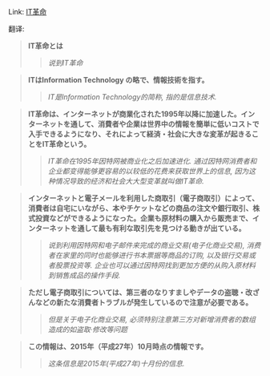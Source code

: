 Link: [IT革命](https://www.shiruporuto.jp/public/data/vocabulary/yogo/a/it_kakumei.html)

翻译:
> **IT革命とは**
>> *说到IT革命*

> **ITはInformation Technology の略で、情報技術を指す。**
>> *IT是Information Technology的简称, 指的是信息技术.*

> **IT革命は、インターネットが商業化された1995年以降に加速した。インターネットを通して、消費者や企業は世界中の情報を簡単に低いコストで入手できるようになり、それによって経済・社会に大きな変革が起きることをIT革命という。**
>> *IT革命在1995年因特网被商业化之后加速进化. 通过因特网消费者和企业都变得能够更容易的以较低的花费来获取世界上的信息, 因为这种情况导致的经济和社会大大型变革就叫做IT革命.*

> **インターネットと電子メールを利用した商取引（電子商取引）によって、消費者は自宅にいながら、本やチケットなどの商品の注文や銀行取引、株式投資などができるようになった。企業も原材料の購入から販売まで、インターネットを通して最も有利な取引先を見つける動きが出ている。**
>> *说到利用因特网和电子邮件来完成的商业交易(电子化商业交易), 消费者在家里的同时也能够进行书本票据等商品的订购, 以及银行交易或者股票投资等. 企业也可以通过因特网找到更加方便的从购入原材料到销售成品的操作手段.*

> **ただし電子商取引については、第三者のなりすましやデータの盗聴・改ざんなどの新たな消費者トラブルが発生しているので注意が必要である。**
>> *但是关于电子化商业交易, 必须特别注意第三方对新增消费者的数组造成的如盗取·修改等问题*

> **この情報は、2015年（平成27年）10月時点の情報です。**
>> *这条信息是2015年(平成27年)十月份的信息.*